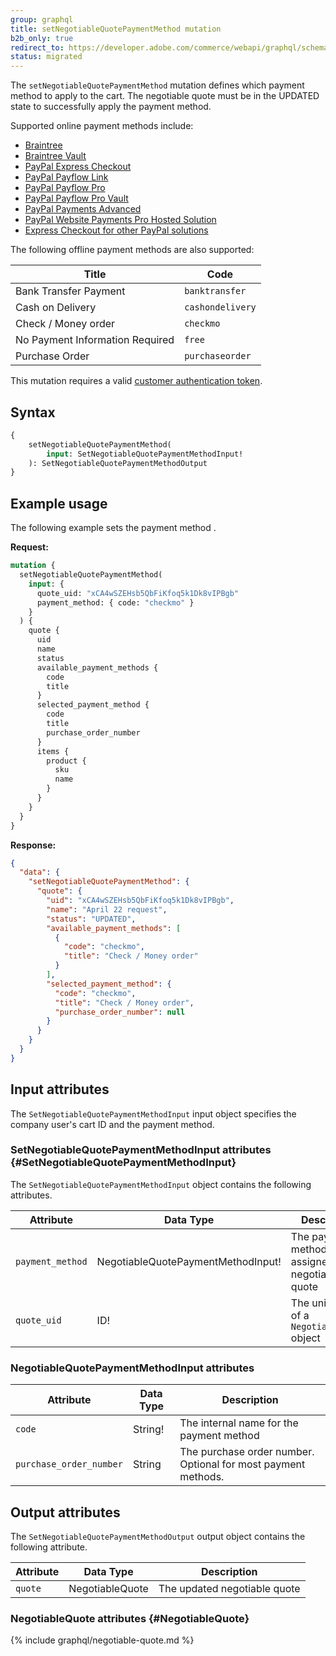 ```yaml
---
group: graphql
title: setNegotiableQuotePaymentMethod mutation
b2b_only: true
redirect_to: https://developer.adobe.com/commerce/webapi/graphql/schema/b2b/negotiable-quote/mutations/set-payment-method/
status: migrated
---
```


The `setNegotiableQuotePaymentMethod` mutation defines which payment method to apply to the cart. The negotiable quote must be in the UPDATED state to successfully apply the payment method.

Supported online payment methods include:

-  [Braintree]({{page.baseurl}}/graphql/payment-methods/braintree.html)
-  [Braintree Vault]({{page.baseurl}}/graphql/payment-methods/braintree-vault.html)
-  [PayPal Express Checkout]({{page.baseurl}}/graphql/payment-methods/paypal-express-checkout.html)
-  [PayPal Payflow Link]({{page.baseurl}}/graphql/payment-methods/payflow-link.html)
-  [PayPal Payflow Pro]({{page.baseurl}}/graphql/payment-methods/payflow-pro.html)
-  [PayPal Payflow Pro Vault]({{page.baseurl}}/graphql/payment-methods/payflow-pro-vault.html)
-  [PayPal Payments Advanced]({{page.baseurl}}/graphql/payment-methods/payments-advanced.html)
-  [PayPal Website Payments Pro Hosted Solution]({{page.baseurl}}/graphql/payment-methods/hosted-pro.html)
-  [Express Checkout for other PayPal solutions]({{page.baseurl}}/graphql/payment-methods/payflow-express.html)

The following offline payment methods are also supported:

Title | Code
--- | ---
Bank Transfer Payment | `banktransfer`
Cash on Delivery | `cashondelivery`
Check / Money order | `checkmo`
No Payment Information Required | `free`
Purchase Order | `purchaseorder`

This mutation requires a valid [customer authentication token]({{page.baseurl}}/graphql/mutations/generate-customer-token.html).

## Syntax

```graphql
{
    setNegotiableQuotePaymentMethod(
        input: SetNegotiableQuotePaymentMethodInput!
    ): SetNegotiableQuotePaymentMethodOutput
}
```

## Example usage

The following example sets the payment method .

**Request:**

```graphql
mutation {
  setNegotiableQuotePaymentMethod(
    input: {
      quote_uid: "xCA4wSZEHsb5QbFiKfoq5k1Dk8vIPBgb"
      payment_method: { code: "checkmo" }
    }
  ) {
    quote {
      uid
      name
      status
      available_payment_methods {
        code
        title
      }
      selected_payment_method {
        code
        title
        purchase_order_number
      }
      items {
        product {
          sku
          name
        }
      }
    }
  }
}
```

**Response:**

```json
{
  "data": {
    "setNegotiableQuotePaymentMethod": {
      "quote": {
        "uid": "xCA4wSZEHsb5QbFiKfoq5k1Dk8vIPBgb",
        "name": "April 22 request",
        "status": "UPDATED",
        "available_payment_methods": [
          {
            "code": "checkmo",
            "title": "Check / Money order"
          }
        ],
        "selected_payment_method": {
          "code": "checkmo",
          "title": "Check / Money order",
          "purchase_order_number": null
        }
      }
    }
  }
}
```

## Input attributes

The `SetNegotiableQuotePaymentMethodInput` input object specifies the company user's cart ID and the payment method.

### SetNegotiableQuotePaymentMethodInput attributes {#SetNegotiableQuotePaymentMethodInput}

The `SetNegotiableQuotePaymentMethodInput` object contains the following attributes.

Attribute |  Data Type | Description
--- | --- | ---
`payment_method`| NegotiableQuotePaymentMethodInput! | The payment method to be assigned to the negotiable quote
`quote_uid` | ID! | The unique ID of a `NegotiableQuote` object

### NegotiableQuotePaymentMethodInput attributes

Attribute |  Data Type | Description
--- | --- | ---
`code` | String! | The internal name for the payment method
`purchase_order_number` | String | The purchase order number. Optional for most payment methods.

## Output attributes

The `SetNegotiableQuotePaymentMethodOutput` output object contains the following attribute.

Attribute |  Data Type | Description
--- | --- | ---
`quote` | NegotiableQuote | The updated negotiable quote

### NegotiableQuote attributes {#NegotiableQuote}

{% include graphql/negotiable-quote.md %}
